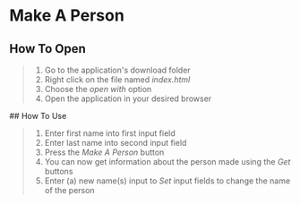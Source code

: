 # Make A Person

## How To Open
> 1. Go to the application's download folder
> 2. Right click on the file named _index.html_
> 3. Choose the _open with_ option
> 4. Open the application in your desired browser

## How To Use
> 1. Enter first name into first input field
> 2. Enter last name into second input field
> 3. Press the _Make A Person_ button
> 4. You can now get information about the person made using the *Get* buttons
> 5. Enter (a) new  name(s) input to *Set* input fields to change the name of the person